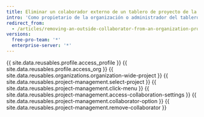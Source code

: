 ```yaml
---
title: Eliminar un colaborador externo de un tablero de proyecto de la organización
intro: 'Como propietario de la organización o administrador del tablero de proyecto, puedes eliminar el acceso de un colaborador externo a un tablero de proyecto.'
redirect_from:
  - /articles/removing-an-outside-collaborator-from-an-organization-project-board
versions:
  free-pro-team: '*'
  enterprise-server: '*'
---
```


{{ site.data.reusables.profile.access_profile }}
{{ site.data.reusables.profile.access_org }}
{{ site.data.reusables.organizations.organization-wide-project }}
{{ site.data.reusables.project-management.select-project }}
{{ site.data.reusables.project-management.click-menu }}
{{ site.data.reusables.project-management.access-collaboration-settings }}
{{ site.data.reusables.project-management.collaborator-option }}
{{ site.data.reusables.project-management.remove-collaborator }}
